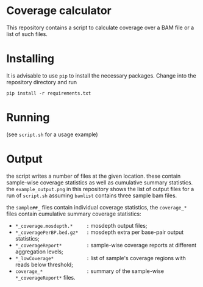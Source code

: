 Coverage calculator
===================

This repository contains a script to calculate coverage over a BAM file or a list of such files.


# Installing

It is advisable to use `pip` to install the necessary packages. Change into the repository
directory and run

`pip install -r requirements.txt`


# Running

(see `script.sh` for a usage example)


# Output

the script writes a number of files at the given location. these contain sample-wise coverage
statistics as well as cumulative summary statistics. the `example_output.png` in this repository
shows the list of output files for a run of `script.sh` assuming `bamlist` contains three sample
bam files.

the `sample##_` files contain individual coverage statistics, the `coverage_*` files contain
cumulative summary coverage statistics:

- `*_coverage.mosdepth.*     :` mosdepth output files;
- `*_coveragePerBP.bed.gz*   :` mosdepth extra per base-pair output statistics;
- `*_coverageReport*         :` sample-wise coverage reports at different aggregation levels;
- `*_lowCoverage*            :` list of sample's coverage regions with reads below threshold;
- `coverage_*                :` summary of the sample-wise `*_coverageReport*` files.

